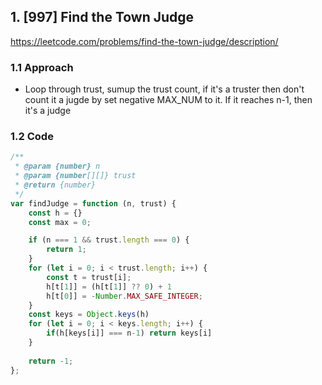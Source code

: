 ## 1. [997] Find the Town Judge

https://leetcode.com/problems/find-the-town-judge/description/

### 1.1 Approach

- Loop through trust, sumup the trust count, if it's a truster then don't count it a jugde by set negative MAX_NUM to it. If it reaches n-1, then it's a judge

### 1.2 Code

```js
/**
 * @param {number} n
 * @param {number[][]} trust
 * @return {number}
 */
var findJudge = function (n, trust) {
    const h = {}
    const max = 0;

    if (n === 1 && trust.length === 0) {
        return 1;
    }
    for (let i = 0; i < trust.length; i++) {
        const t = trust[i];
        h[t[1]] = (h[t[1]] ?? 0) + 1
        h[t[0]] = -Number.MAX_SAFE_INTEGER;
    }
    const keys = Object.keys(h)
    for (let i = 0; i < keys.length; i++) {
        if(h[keys[i]] === n-1) return keys[i]
    }
    
    return -1;
};
```
